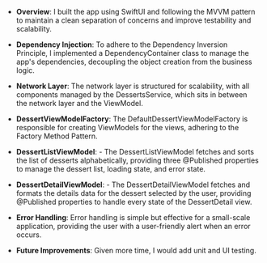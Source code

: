 - **Overview**: I built the app using SwiftUI and following the MVVM pattern to maintain a clean separation of concerns and improve testability and scalability.

- **Dependency Injection**: To adhere to the Dependency Inversion Principle, I implemented a DependencyContainer class to manage the app's dependencies, decoupling the object creation from the business logic.

- **Network Layer**: The network layer is structured for scalability, with all components managed by the DessertsService, which sits in between the network layer and the ViewModel.

- **DessertViewModelFactory**: The DefaultDessertViewModelFactory is responsible for creating ViewModels for the views, adhering to the Factory Method Pattern.

- **DessertListViewModel**: - The DessertListViewModel fetches and sorts the list of desserts alphabetically, providing three @Published properties to manage the dessert list, loading state, and error state.

- **DessertDetailViewModel**: - The DessertDetailViewModel fetches and formats the details data for the dessert selected by the user, providing @Published properties to handle every state of the DessertDetail view.

- **Error Handling**: Error handling is simple but effective for a small-scale application, providing the user with a user-friendly alert when an error occurs.

- **Future Improvements**: Given more time, I would add unit and UI testing.

